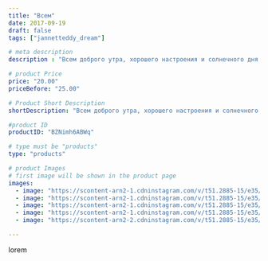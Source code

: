 ```yaml
---
title: "Всем"
date: 2017-09-19
draft: false
tags: ["jannetteddy_dream"]

# meta description
description : "Всем доброго утра, хорошего настроения и солнечного дня!!!🌞🌸 #пледомир_by_jannettildadream ✨Мои пледики для вас 👉 @dreambaby_by_jannet  #плед #конвертнавыписку "

# product Price
price: "20.00"
priceBefore: "25.00"

# Product Short Description
shortDescription: "Всем доброго утра, хорошего настроения и солнечного дня!!!🌞🌸 #пледомир_by_jannettildadream ✨Мои пледики для вас 👉 @dreambaby_by_jannet  #плед #конвертнавыписку #ручнаяработа #своимируками #хендмейд #плюшевоеодеяло #плюшминки #хлопок #польскийхлопок #слюбовью"

#product ID
productID: "BZNimh6ABWq"

# type must be "products"
type: "products"

# product Images
# first image will be shown in the product page
images:
  - image: "https://scontent-arn2-1.cdninstagram.com/v/t51.2885-15/e35/21147751_1771577493141748_2319354976326909952_n.jpg?_nc_ht=scontent-arn2-1.cdninstagram.com&_nc_cat=104&_nc_ohc=ctqvQn1sn5kAX8QqKwu&se=7&tp=1&oh=0c1c33cf6fb1db5d4b008ea169a54e57&oe=605A81A2&ig_cache_key=MTYwNzA5MDc2NjQ5MTE1NTQ4MA%3D%3D.2"
  - image: "https://scontent-arn2-1.cdninstagram.com/v/t51.2885-15/e35/21689127_397469574002295_1445143357075488768_n.jpg?_nc_ht=scontent-arn2-1.cdninstagram.com&_nc_cat=103&_nc_ohc=r6ouztrMSA4AX9IVHuD&se=7&tp=1&oh=cc8a2ab4618abd53365779a2f1db41c0&oe=605B75D8&ig_cache_key=MTYwNzA5MDYzMzY0ODk3Nzk5NA%3D%3D.2"
  - image: "https://scontent-arn2-1.cdninstagram.com/v/t51.2885-15/e35/21690202_1238356812976767_1570855658260004864_n.jpg?_nc_ht=scontent-arn2-1.cdninstagram.com&_nc_cat=103&_nc_ohc=1NEA4IM3NuUAX9ON9iA&se=7&tp=1&oh=0a69371d0465c935b2f4b4cb3bfacdbe&oe=605AB33E&ig_cache_key=MTYwNzA5MDcyNjUxMDg0NDY5NQ%3D%3D.2"
  - image: "https://scontent-arn2-1.cdninstagram.com/v/t51.2885-15/e35/21690160_703621836504302_8665811365446811648_n.jpg?_nc_ht=scontent-arn2-1.cdninstagram.com&_nc_cat=102&_nc_ohc=0tT8tKTpfIEAX_RvVAk&se=7&tp=1&oh=20c50c7bd33c198a7b4082686999d3e8&oe=605CDA53&ig_cache_key=MTYwNzA5MDg4NDI2NzIwNjQ4MA%3D%3D.2"
  - image: "https://scontent-arn2-2.cdninstagram.com/v/t51.2885-15/e35/21820322_134146497218844_8711484382679924736_n.jpg?_nc_ht=scontent-arn2-2.cdninstagram.com&_nc_cat=100&_nc_ohc=gkWTz3ua2AsAX-QmklR&se=7&tp=1&oh=76c450875c291addb80bb0d3e4c714e3&oe=605D97E6&ig_cache_key=MTYwNzA5MDk2NjUzNDE5MDg2OQ%3D%3D.2"

---
```

lorem
